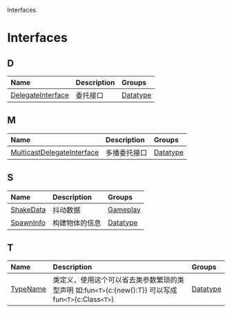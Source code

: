 Interfaces


# Interfaces <Badge type="tip" text="Groups" /> <Score text="Interfaces" />


## D
| Name | Description | Groups |
| :-----| :-----| :-----|
| [DelegateInterface](interfaces/Type.DelegateInterface.md) | 委托接口 | [Datatype](groups/Datatype.Datatype.md) |


## M
| Name | Description | Groups |
| :-----| :-----| :-----|
| [MulticastDelegateInterface](interfaces/Type.MulticastDelegateInterface.md) | 多播委托接口 | [Datatype](groups/Datatype.Datatype.md) |


## S
| Name | Description | Groups |
| :-----| :-----| :-----|
| [ShakeData](interfaces/Gameplay.ShakeData.md) | 抖动数据 | [Gameplay](groups/Gameplay.Gameplay.md) |
| [SpawnInfo](interfaces/Type.SpawnInfo.md) | 构建物体的信息 | [Datatype](groups/Datatype.Datatype.md) |


## T
| Name | Description | Groups |
| :-----| :-----| :-----|
| [TypeName](interfaces/Type.TypeName.md) | 类定义，使用这个可以省去类参数繁琐的类型声明    如:fun`<T>`(c:{new():T}) 可以写成 fun`<T>`(c:Class`<T>`) | [Datatype](groups/Datatype.Datatype.md) |

